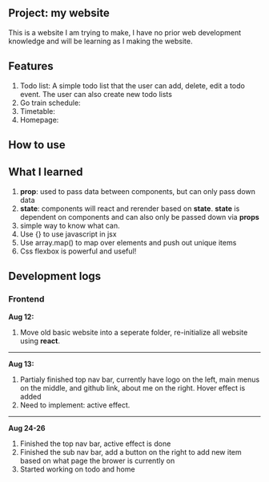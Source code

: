 ## Project: my website

This is a website I am trying to make, I have no prior web development knowledge and will be learning as I making the website.


## Features

1. Todo list: A simple todo list that the user can add, delete, edit a todo event. The user can also create new todo lists
2. Go train schedule:
3. Timetable:
4. Homepage:

## How to use



## What I learned
1. **prop**: used to pass data between components, but can only pass down data
2. **state**: components will react and rerender based on **state**. **state** is dependent on components and can also only be passed down via **props**
3. simple way to know what can. 
2. Use {} to use javascript in jsx
3. Use array.map() to map over elements and push out unique items
4. Css flexbox is powerful and useful!


## Development logs

### Frontend  
**Aug 12:**

1. Move old basic website into a seperate folder, re-initialize all website using **react**.

---
**Aug 13:**  

1. Partialy finished top nav bar, currently have logo on the left, main menus on the middle, and github link, about me on the right. Hover effect is added
2. Need to implement: active effect.

---
**Aug 24-26**

1. Finished the top nav bar, active effect is done  
2. Finished the sub nav bar, add a button on the right to add new item based on what page the brower is currently on  
3. Started working on todo and home  